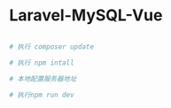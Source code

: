 # Laravel-MySQL-Vue

``` bash

# 执行 composer update

# 执行 npm intall

# 本地配置服务器地址

# 执行npm run dev

```
